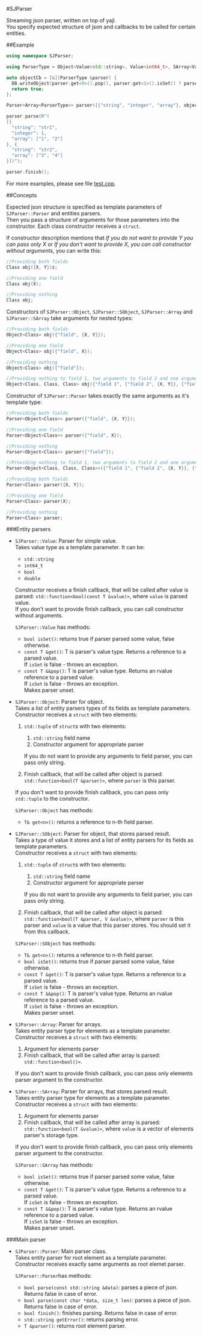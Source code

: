 #SJParser

Streaming json parser, written on top of yajl.  
You specify expected structure of json and callbacks to be called for certain entities.

##Example

```c++
using namespace SJParser;

using ParserType = Object<Value<std::string>, Value<int64_t>, SArray<Value<std::string>>>;

auto objectCb = [&](ParserType &parser) {
  DB.writeObject(parser.get<0>().pop(), parser.get<1>().isSet() ? parser.get<1>().get() : 0, parser.get<2>().pop());
  return true;
};

Parser<Array<ParserType>> parser({{"string", "integer", "array"}, objectCb});

parser.parse(R"(
[{
  "string": "str1",
  "integer": 1,
  "array": ["1", "2"]
}, {
  "string": "str2",
  "array": ["3", "4"]
}])");

parser.finish();
```

For more examples, please see file [test.cpp](https://github.com/dhurum/sjparser/blob/master/test.cpp).

##Concepts

Expected json structure is specified as template parameters of `SJParser::Parser` and entities parsers.  
Then you pass a structure of arguments for those parameters into the constructor.
Each class constructor receives a `struct`.

If constructor description  mentions that *If you do not want to provide Y you can pass only X* or *If you don't want to provide X, you can call constructor without arguments*, you can write this:

```c++
//Providing both fields
Class obj({X, Y})z;

//Providing one field
Class obj(X);

//Providing nothing
Class obj;
```

Constructors of `SJParser::Object`, `SJParser::SObject`, `SJParser::Array` and `SJParser::SArray` take arguments for nested types:

```c++
//Providing both fields
Object<Class> obj({"field", {X, Y}});

//Providing one field
Object<Class> obj({"field", X});

//Providing nothing
Object<Class> obj({"field"});

//Providing nothing to field 1, two arguments to field 2 and one argument to field 3
Object<Class, Class, Class> obj({"field 1", {"field 2", {X, Y}}, {"field 3", X}});
```

Constructor of `SJParser::Parser` takes exactly the same arguments as it's template type:

```c++
//Providing both fields
Parser<Object<Class>> parser({"field", {X, Y}});

//Providing one field
Parser<Object<Class>> parser({"field", X});

//Providing nothing
Parser<Object<Class>> parser({"field"});

//Providing nothing to field 1, two arguments to field 2 and one argument to field 3
Parser<Object<Class, Class, Class>>({"field 1", {"field 2", {X, Y}}, {"field 3", X}})

//Providing both fields
Parser<Class> parser({X, Y});

//Providing one field
Parser<Class> parser(X);

//Providing nothing
Parser<Class> parser;

```

###Entity parsers

* `SJParser::Value`: Parser for simple value.  
  Takes value type as a template parameter. It can be:
  * `std::string`
  * `int64_t`
  * `bool`
  * `double`

  Constructor receives a finish callback, that will be called after value is parsed: `std::function<bool(const T &value)>`, where `value` is parsed value.  
  If you don't want to provide finish callback, you can call constructor without arguments.

  `SJParser::Value` has methods:
  * `bool isSet()`: returns true if parser parsed some value, false otherwise.
  * `const T &get()`: T is parser's value type. Returns a reference to a parsed value.  
    If `isSet` is false - throws an exception.
  * `const T &&pop()`: T is parser's value type. Returns an rvalue reference to a parsed value.  
    If `isSet` is false - throws an exception.  
    Makes parser unset.


* `SJParser::Object`: Parser for object.  
  Takes a list of entity parsers types of its fields as template parameters.  
  Constructor receives a `struct` with two elements:
  1. `std::tuple` of `struct`s with two elements:
      1. `std::string` field name
      2. Constructor argument for appropriate parser

      If you do not want to provide any arguments to field parser, you can pass only string.

  2. Finish callback,  that will be called after object is parsed: `std::function<bool(T &parser)>`, where `parser` is this parser.

  If you don't want to provide finish callback, you can pass only `std::tuple` to the constructor.

  `SJParser::Object` has methods:
  * `T& get<n>()`: returns a reference to n-th field parser.  


* `SJParser::SObject`: Parser for object, that stores parsed result.  
  Takes a type of value it stores and a list of entity parsers for its fields as template parameters.  
  Constructor receives a `struct` with two elements:
  1. `std::tuple` of `struct`s with two elements:
      1. `std::string` field name
      2. Constructor argument for appropriate parser

      If you do not want to provide any arguments to field parser, you can pass only string.

  2. Finish callback,  that will be called after object is parsed: `std::function<bool(T &parser, V &value)>`, where `parser` is this parser and `value` is a value that this parser stores. You should set it from this callback.

  `SJParser::SObject` has methods:
  * `T& get<n>()`: returns a reference to n-th field parser.  
  * `bool isSet()`: returns true if parser parsed some value, false otherwise.
  * `const T &get()`: T is parser's value type. Returns a reference to a parsed value.  
    If `isSet` is false - throws an exception.
  * `const T &&pop()`: T is parser's value type. Returns an rvalue reference to a parsed value.  
    If `isSet` is false - throws an exception.  
    Makes parser unset.


* `SJParser::Array`: Parser for arrays.  
  Takes entity parser type for elements as a template parameter.  
  Constructor receives a `struct` with two elements:
  1. Argument for elements parser
  2. Finish callback, that will be called after array is parsed: `std::function<bool()>`.

  If you don't want to provide finish callback, you can pass only elements parser argument to the constructor.


* `SJParser::SArray`: Parser for arrays, that stores parsed result.  
  Takes entity parser type for elements as a template parameter.  
  Constructor receives a `struct` with two elements:
  1. Argument for elements parser
  2. Finish callback, that will be called after array is parsed: `std::function<bool(T &value)>`, where `value` is a vector of elements parser's storage type.

  If you don't want to provide finish callback, you can pass only elements parser argument to the constructor.

  `SJParser::SArray` has methods:
  * `bool isSet()`: returns true if parser parsed some value, false otherwise.
  * `const T &get()`: T is parser's value type. Returns a reference to a parsed value.  
    If `isSet` is false - throws an exception.
  * `const T &&pop()`: T is parser's value type. Returns an rvalue reference to a parsed value.  
    If `isSet` is false - throws an exception.  
    Makes parser unset.

###Main parser

* `SJParser::Parser`: Main parser class.  
  Takes entity parser for root element as a template parameter.  
  Constructor receives exactly same arguments as root elemet parser.

  `SJParser::Parser`has methods:
  * `bool parse(const std::string &data)`: parses a piece of json. Returns false in case of error.
  * `bool parse(const char *data, size_t len)`: parses a piece of json. Returns false in case of error.
  * `bool finish()`: finishes parsing. Returns false in case of error.
  * `std::string getError()`: returns parsing error.
  * `T &parser()`: returns root element parser.
